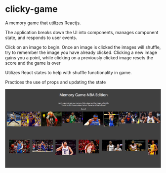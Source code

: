# clicky-game

A memory game that utilizes Reactjs.

The application breaks down the UI into components, manages component state, and responds to user events.

Click on an image to begin. Once an image is clicked the images will shuffle, try to remember the image you have already clicked. Clicking a new image gains you a point, while clicking on a previously clicked image resets the score and the game is over

Utilizes React states to help with shuffle functionality in game. 

Practices the use of props and updating the state

![UI](/images/ui.png)

